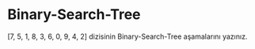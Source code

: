 # Binary-Search-Tree
[7, 5, 1, 8, 3, 6, 0, 9, 4, 2] dizisinin Binary-Search-Tree aşamalarını yazınız.
